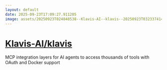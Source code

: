 ```yaml
---
layout: default
date: 2025-09-23T17:09:27.911205
image: assets/20250923T024848538--Klavis-AI--klavis--20250923T032337414--cropped.png
---
```


# [Klavis-AI/klavis](https://github.com/Klavis-AI/klavis)

MCP integration layers for AI agents to access thousands of tools with OAuth and Docker support
